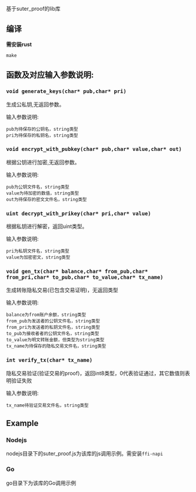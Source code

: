 基于suter_proof的lib库

## 编译
**需安装rust**

`make`


## 函数及对应输入参数说明:

### `void generate_keys(char* pub,char* pri)`

生成公私钥,无返回参数。

输入参数说明:
```
pub为待保存的公钥名，string类型
pri为待保存的私钥名，string类型
```
### `void encrypt_with_pubkey(char* pub,char* value,char* out)`

根据公钥进行加密,无返回参数。

输入参数说明:
```
pub为公钥文件名，string类型
value为待加密的数值，string类型
out为待保存的密文文件名，string类型
```

### `uint decrypt_with_prikey(char* pri,char* value)`

根据私钥进行解密，返回uint类型。

输入参数说明:
```
pri为私钥文件名，string类型
value为加密密文，string类型
```



### `void gen_tx(char* balance,char* from_pub,char* from_pri,char* to_pub,char* to_value,char* tx_name)`

生成转账隐私交易(已包含交易证明)，无返回类型

输入参数说明:

```
balance为from账户余额，string类型
from_pub为发送者的公钥文件名，string类型
from_pri为发送者的私钥文件名，string类型
to_pub为接收者者的公钥文件名，string类型
to_value为明文转账金额，但类型为string类型
tx_name为待保存的隐私交易文件名，string类型
```


### `int verify_tx(char* tx_name)`

隐私交易验证(验证交易的proof)，返回int8类型，0代表验证通过，其它数值则表明验证失败

输入参数说明:

```
tx_name待验证交易文件名，string类型
```

## Example

### Nodejs

nodejs目录下的suter_proof.js为该库的js调用示例。需安装`ffi-napi`


### Go

go目录下为该库的Go调用示例
